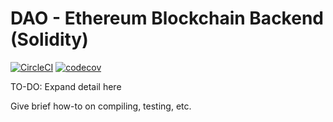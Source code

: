 # DAO - Ethereum Blockchain Backend (Solidity)
[![CircleCI](https://circleci.com/gh/dOrgTech/ID-DAO/tree/dev.svg?style=svg)](https://circleci.com/gh/dOrgTech/ID-DAO/tree/dev)
[![codecov](https://codecov.io/gh/dOrgTech/ID-DAO/branch/dev/graph/badge.svg)](https://codecov.io/gh/dOrgTech/ID-DAO)

TO-DO: Expand detail here

Give brief how-to on compiling, testing, etc.
